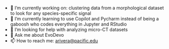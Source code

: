 

- 🔭 I’m currently working on: clustering data from a morphological dataset to look for any species-specific signal
- 🌱 I’m currently learning to use Copilot and Pycharm instead of being a gaboosh who codes everything in Jupyter and RStudio
- 🤔 I’m looking for help with analyzing micro-CT datasets
- 💬 Ask me about EvoDevo
- 📫 How to reach me: arivera@pacific.edu

